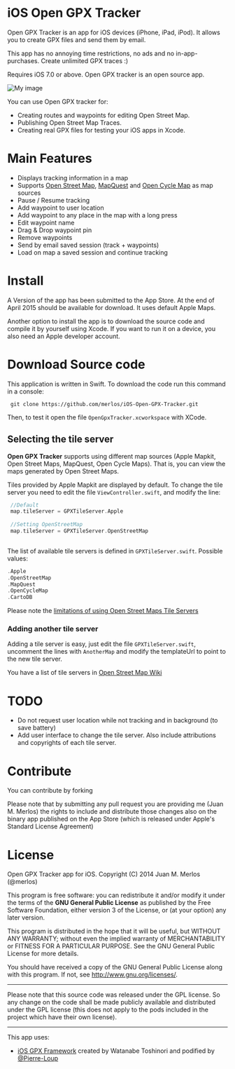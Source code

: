 iOS Open GPX Tracker
====================

Open GPX Tracker is an app for iOS devices (iPhone, iPad, iPod). It allows you to create GPX files and send them by email. 

This app has no annoying time restrictions, no ads and no in-app-purchases. Create unlimited GPX traces :)

Requires iOS 7.0 or above. Open GPX tracker is an open source app.


![My image](https://merlos.github.io/iOS-Open-GPX-Tracker/images/open-gpx-tracker-4-screenshots.png)

You can use Open GPX tracker for: 

 - Creating routes and waypoints for editing Open Street Map.
 - Publishing Open Street Map Traces.
 - Creating real GPX files for testing your iOS apps in Xcode.

# Main Features

 - Displays tracking information in a map
 - Supports [Open Street Map](http://wiki.openstreetmap.org/wiki/Tile_usage_policy), [MapQuest](http://open.mapquest.co.uk/) and [Open Cycle Map](www.opencyclemap.org) as map sources
 - Pause / Resume tracking
 - Add waypoint to user location
 - Add waypoint to any place in the map with a long press
 - Edit waypoint name
 - Drag & Drop waypoint pin
 - Remove waypoints
 - Send by email saved session (track + waypoints)
 - Load on map a saved session and continue tracking

# Install

A Version of the app has been submitted to the App Store. At the end of April 2015 should be available for download. It uses default Apple Maps.

Another option to install the app is to download the source code and compile it by yourself using Xcode. If you want to run it on a device, you also need an Apple developer account.


# Download Source code
This application is written in Swift. To download the code run this command in a console:

``` 
 git clone https://github.com/merlos/iOS-Open-GPX-Tracker.git
```

Then, to test it open the file `OpenGpxTracker.xcworkspace` with XCode.


## Selecting the tile server
**Open GPX Tracker** supports using different map sources (Apple Mapkit, Open Street Maps, MapQuest, Open Cycle Maps). That is, you can view the maps generated by Open Street Maps.

Tiles provided by Apple Mapkit are displayed by default. To change the tile server you need to edit the file `ViewController.swift`, and modify the line:

```swift
 //Default
 map.tileServer = GPXTileServer.Apple
 
 //Setting OpenStreetMap
 map.tileServer = GPXTileServer.OpenStreetMap
       
``` 

The list of available tile servers is defined in `GPXTileServer.swift`. Possible values:

```swift
.Apple
.OpenStreetMap
.MapQuest
.OpenCycleMap
.CartoDB

```

Please note the [limitations of using Open Street Maps Tile Servers](http://wiki.openstreetmap.org/wiki/Tile_usage_policy)

### Adding another tile server
Adding a tile server is easy, just edit the file `GPXTileServer.swift`, uncomment the lines with `AnotherMap` and modify the templateUrl to point to the new tile server.

You have a list of tile servers in [Open Street Map Wiki](http://wiki.openstreetmap.org/wiki/Tile_servers)

# TODO

- Do not request user location while not tracking and in background (to save battery)
- Add user interface to change the tile server. Also include attributions and copyrights of each tile server.

# Contribute
You can contribute by forking

Please note that by submitting any pull request you are providing me (Juan M. Merlos) the rights to include and distribute those changes also on the binary app published on the App Store (which is released under Apple's Standard License Agreement) 


License
====================

Open GPX Tracker app for iOS.  Copyright (C) 2014  Juan M. Merlos (@merlos)

This program is free software: you can redistribute it and/or modify
it under the terms of the **GNU General Public License** as published by
the Free Software Foundation, either version 3 of the License, or
(at your option) any later version.

This program is distributed in the hope that it will be useful,
but WITHOUT ANY WARRANTY; without even the implied warranty of
MERCHANTABILITY or FITNESS FOR A PARTICULAR PURPOSE.  See the
GNU General Public License for more details.

You should have received a copy of the GNU General Public License
along with this program.  If not, see <http://www.gnu.org/licenses/>.

----

Please note that this source code was released under the GPL license.  So any change on the code shall be made publicly available and distributed under the GPL license (this does not apply to the pods included in the project which have their own license).

----

This app uses:
 - [iOS GPX Framework](https://github.com/merlos/ios-gpx-framework) created by Watanabe Toshinori and podified by  [@Pierre-Loup](https://github.com/Pierre-Loup/)


